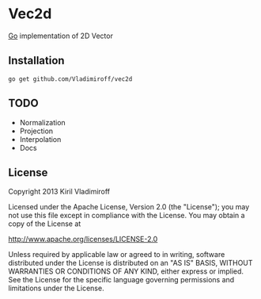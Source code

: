 Vec2d
======

[Go](http://golang.org/) implementation of 2D Vector

Installation
-------

    go get github.com/Vladimiroff/vec2d

TODO
-------

 * Normalization
 * Projection
 * Interpolation
 * Docs

License
-------

Copyright 2013 Kiril Vladimiroff

Licensed under the Apache License, Version 2.0 (the "License");
you may not use this file except in compliance with the License.
You may obtain a copy of the License at

   http://www.apache.org/licenses/LICENSE-2.0

Unless required by applicable law or agreed to in writing, software
distributed under the License is distributed on an "AS IS" BASIS,
WITHOUT WARRANTIES OR CONDITIONS OF ANY KIND, either express or implied.
See the License for the specific language governing permissions and
limitations under the License.
